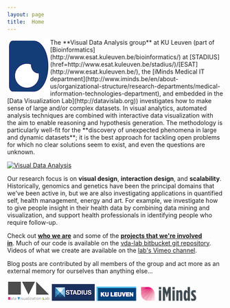 ```yaml
---
layout: page
title:  Home
---
```

<img style="float: left;" width="100" style="float:left; margin: 0px 10px 10px 0px;" src="/assets/vda-lab_logo.png">
The **Visual Data Analysis group** at KU Leuven (part of [Bioinformatics](http://www.esat.kuleuven.be/bioinformatics/) at [STADIUS](href=http://www.esat.kuleuven.be/stadius/)/[ESAT](http://www.esat.kuleuven.be/), the [iMinds Medical IT department](http://www.iminds.be/en/about-us/organizational-structure/research-departments/medical-information-technologies-department), and embedded in the [Data Visualization Lab](http://datavislab.org)) investigates how to make sense of large and/or complex datasets. In visual analytics, automated analysis techniques are combined with interactive data visualization with the aim to enable reasoning and hypothesis generation. The methodology is particularly well-fit for the **discovery of unexpected phenomena in large and dynamic datasets**; it is the best approach for tackling open problems for which no clear solutions seem to exist, and even the questions are unknown.

<a href="http://homes.esat.kuleuven.be/~bioiuser/blog/wp-content/uploads/2014/01/visual_data_analysis.png"><img class="aligncenter size-full wp-image-422" src="http://homes.esat.kuleuven.be/~bioiuser/blog/wp-content/uploads/2014/01/visual_data_analysis.png" alt="Visual Data Analysis" width="517" height="393" /></a>

Our research focus is on **visual design**, **interaction design**, and **scalability**. Historically, genomics and genetics have been the principal domains that we've been active in, but we are also investigating applications in quantified self, health management, energy and art. For example, we investigate how to give people insight in their health data by combining data mining and visualization, and support health professionals in identifying people who require follow-up.

Check out [**who we are**](http://homes.esat.kuleuven.be/~bioiuser/blog/?page_id=300) and some of the [**projects that we're involved in**](http://homes.esat.kuleuven.be/~bioiuser/blog/?page_id=178). Much of our code is available on the [vda-lab bitbucket git repository](http://bitbucket.org/vda-lab). Videos of what we create are available on the [lab's Vimeo channel](https://vimeo.com/channels/879988).

Blog posts are contributed by all members of the group and act more as an external memory for ourselves than anything else...

[![Data Visualization Lab logo](/assets/logo_dvl_small.png)](http://datavislab.org)
[![STADIUS logo](/assets/logo_stadius_small.png)](http://esat.kuleuven.be/stadius)
[![KU Leuven logo](/assets/logo_kuleuven_small.png)](http://www.kuleuven.be)
[![iMinds logo](/assets/logo_iminds_small.png)](http://www.iminds.be)
